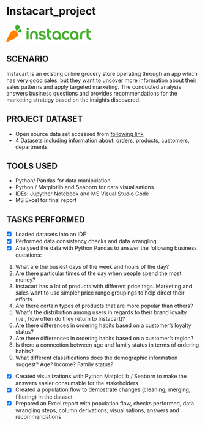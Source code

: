 # Instacart_project

![This is an image](Project%20Mgmt/Instacart_logo.png)

## SCENARIO
Instacart is an existing online grocery store operating through an app which has very good sales, but they want to uncover more information about their sales patterns and apply targeted marketing. The conducted analysis answers business questions and provides recommendations for the marketing strategy based on the insights discovered.

## PROJECT DATASET
- Open source data set accessed from [following link](https://www.instacart.com/datasets/grocery-shopping-2017)
- 4 Datasets including information about: orders, products, customers, departments

## TOOLS USED
-	Python/ Pandas for data manipulation
-	Python / Matplotlib and Seaborn for data visualisations
-	IDEs: Jupyther Notebook and MS Visual Studio Code
- MS Excel for final report

## TASKS PERFORMED
- [x] Loaded datasets into an IDE
- [x] Performed data consistency checks and data wrangling
- [x] Analysed the data with Python Pandas to answer the following business questions:

 1. What are the busiest days of the week and hours of the day?
  2. Are there particular times of the day when people spend the most money?
  3. Instacart has a lot of products with different price tags. Marketing and sales want to use simpler price range groupings to help direct their efforts.
  4. Are there certain types of products that are more popular than others?
  5. What’s the distribution among users in regards to their brand loyalty (i.e., how often do they return to Instacart)? 
  6. Are there differences in ordering habits based on a customer’s loyalty status?
  7. Are there differences in ordering habits based on a customer’s region?
  8. Is there a connection between age and family status in terms of ordering habits?
  9. What different classifications does the demographic information suggest? Age? Income? Family status?

- [x] Created visualizations with Python Matplotlib / Seaborn to make the answers easier consumable for the stakeholders
- [x] Created a population flow to demostrate changes (cleaning, merging, filtering) in the dataset
- [x] Prepared an Excel report with population flow, checks performed, data wrangling steps, column derivations, visualisations, answers and recommendations

